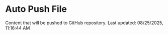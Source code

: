 # Auto Push File

Content that will be pushed to GitHub repository.
Last updated: 08/25/2025, 11:16:44 AM